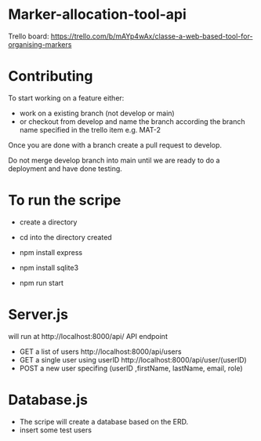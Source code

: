 # Marker-allocation-tool-api

Trello board: https://trello.com/b/mAYp4wAx/classe-a-web-based-tool-for-organising-markers

# Contributing 

To start working on a feature either:

- work on a existing branch (not develop or main)
- or checkout from develop and name the branch according the branch name specified in the trello item e.g. MAT-2

Once you are done with a branch create a pull request to develop.

Do not merge develop branch into main until we are ready to do a deployment and have done testing.


# To run the scripe 
- create a directory
- cd into the directory created

- npm install express
- npm install sqlite3
- npm run start

# Server.js
 will run at http://localhost:8000/api/
  API endpoint
  - GET a list of users 
      http://localhost:8000/api/users
  - GET a single user using userID 
      http://localhost:8000/api/user/(userID)
  - POST a new user specifing (userID ,firstName, lastName, email, role) 
 

# Database.js
  - The scripe will create a database based on the ERD.
  - insert some test users


